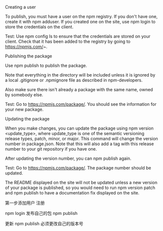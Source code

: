 Creating a user

To publish, you must have a user on the npm registry. If you don't have one, create it with npm adduser. If you created one on the site, use npm login to store the credentials on the client.

Test: Use npm config ls to ensure that the credentials are stored on your client. Check that it has been added to the registry by going to https://npmjs.com/~.

Publishing the package

Use npm publish to publish the package.

Note that everything in the directory will be included unless it is ignored by a local .gitignore or .npmignore file as described in npm-developers.

Also make sure there isn't already a package with the same name, owned by somebody else.

Test: Go to https://npmjs.com/package/<package>. You should see the information for your new package.

Updating the package

When you make changes, you can update the package using npm version <update_type>, where update_type is one of the semantic versioning release types, patch, minor, or major. This command will change the version number in package.json. Note that this will also add a tag with this release number to your git repository if you have one.

After updating the version number, you can npm publish again.

Test: Go to https://npmjs.com/package/<package>. The package number should be updated.

The README displayed on the site will not be updated unless a new version of your package is published, so you would need to run npm version patch and npm publish to have a documentation fix displayed on the site.

第一步添加用户
注册

npm login
发布自己的包
npm publish

更新
npm publish 
必须更改自己的版本号